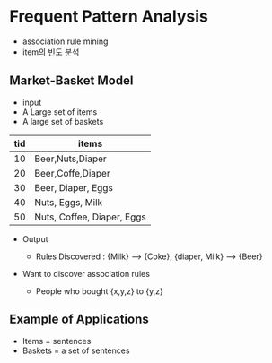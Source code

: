 # Frequent Pattern Analysis
- association rule mining
- item의 빈도 분석

## Market-Basket Model
- input
- A Large set of items
- A large set of baskets

tid|items
--|--
10| Beer,Nuts,Diaper
20| Beer,Coffe,Diaper
30| Beer, Diaper, Eggs
40| Nuts, Eggs, Milk
50| Nuts, Coffee, Diaper, Eggs

- Output
  - Rules Discovered : {Milk} --> {Coke}, {diaper, Milk} --> {Beer}

- Want to discover association rules
  - People who bought {x,y,z} to {y,z}
 
## Example of Applications

- Items = sentences
- Baskets = a set of sentences
